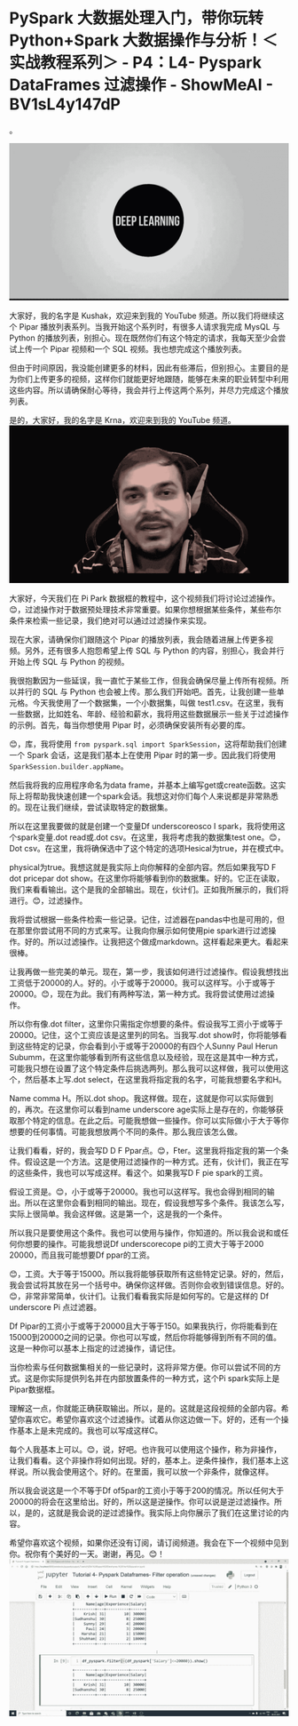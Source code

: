 # PySpark 大数据处理入门，带你玩转 Python+Spark 大数据操作与分析！＜实战教程系列＞ - P4：L4- Pyspark DataFrames 过滤操作 - ShowMeAI - BV1sL4y147dP

。

![](img/0ca5dfbb4a99ff7c74026b7b4989e47f_1.png)

大家好，我的名字是 Kushak，欢迎来到我的 YouTube 频道。所以我们将继续这个 Pipar 播放列表系列。当我开始这个系列时，有很多人请求我完成 MysQL 与 Python 的播放列表，别担心。现在既然你们有这个特定的请求，我每天至少会尝试上传一个 Pipar 视频和一个 SQL 视频。我也想完成这个播放列表。

但由于时间原因，我没能创建更多的材料，因此有些滞后，但别担心。主要目的是为你们上传更多的视频，这样你们就能更好地跟随，能够在未来的职业转型中利用这些内容。所以请确保耐心等待，我会并行上传这两个系列，并尽力完成这个播放列表。

是的，大家好，我的名字是 Krna，欢迎来到我的 YouTube 频道。![](img/0ca5dfbb4a99ff7c74026b7b4989e47f_3.png)

大家好，今天我们在 Pi Park 数据框的教程中，这个视频我们将讨论过滤操作。😊，过滤操作对于数据预处理技术非常重要。如果你想根据某些条件，某些布尔条件来检索一些记录，我们绝对可以通过过滤操作来实现。

现在大家，请确保你们跟随这个 Pipar 的播放列表，我会随着进展上传更多视频。另外，还有很多人抱怨希望上传 SQL 与 Python 的内容，别担心，我会并行开始上传 SQL 与 Python 的视频。

我很抱歉因为一些延误，我一直忙于某些工作，但我会确保尽量上传所有视频。所以并行的 SQL 与 Python 也会被上传。那么我们开始吧。首先，让我创建一些单元格。今天我使用了一个数据集，一个小数据集，叫做 test1.csv。在这里，我有一些数据，比如姓名、年龄、经验和薪水，我将用这些数据展示一些关于过滤操作的示例。首先，每当你想使用 Pipar 时，必须确保安装所有必要的库。

😊，库，我将使用 `from pyspark.sql import SparkSession`，这将帮助我们创建一个 Spark 会话，这是我们基本上在使用 Pipar 时的第一步。因此我们将使用 `SparkSession.builder.appName`。

然后我将我的应用程序命名为data frame，并基本上编写get或create函数。这实际上将帮助我快速创建一个spark会话。我想这对你们每个人来说都是非常熟悉的。现在让我们继续，尝试读取特定的数据集。

所以在这里我要做的就是创建一个变量Df underscoreosco I spark，我将使用这个spark变量.dot read或.dot csv。在这里，我将考虑我的数据集test one。😊，Dot csv。在这里，我将确保选中了这个特定的选项Hesical为true，并在模式中。

physical为true。我想这就是我实际上向你解释的全部内容。然后如果我写D F dot pricepar dot show。在这里你将能够看到你的数据集。好的。它正在读取，我们来看看输出。这个是我的全部输出。现在，伙计们。正如我所展示的，我们将进行。😊，过滤操作。

我将尝试根据一些条件检索一些记录。记住，过滤器在pandas中也是可用的，但在那里你尝试用不同的方式来写。让我向你展示如何使用pie spark进行过滤操作。好的。所以过滤操作。让我把这个做成markdown。这样看起来更大。看起来很棒。

让我再做一些完美的单元。现在，第一步，我该如何进行过滤操作。假设我想找出工资低于20000的人。好的。小于或等于20000。我可以这样写。小于或等于20000。😊，现在为此。我们有两种写法，第一种方式。我将尝试使用过滤操作。

所以你有像.dot filter，这里你只需指定你想要的条件。假设我写工资小于或等于20000。记住，这个工资应该是这里列的同名。当我写.dot show时，你将能够看到这些特定的记录，你会看到小于或等于20000的有四个人Sunny Paul Herun Subumm，在这里你能够看到所有这些信息以及经验，现在这是其中一种方式，可能我只想在设置了这个特定条件后挑选两列。那么我可以这样做，我可以使用这个，然后基本上写.dot select，在这里我将指定我的名字，可能我想要名字和H。

Name comma H。所以.dot shop。我这样做。现在，这就是你可以实际做到的，再次。在这里你可以看到name underscore age实际上是存在的，你能够获取那个特定的信息。在此之后。可能我想做一些操作。你可以实际做小于大于等你想要的任何事情。可能我想放两个不同的条件。那么我应该怎么做。

让我们看看，好的，我会写D D F Ppar点。😊，Fter。这里我将指定我的第一个条件。假设这是一个方法。这是使用过滤操作的一种方式。还有，伙计们，我正在写的这些条件，我也可以写成这样。看这个。如果我写D F pie spark的工资。

假设工资是。😊，小于或等于20000。我也可以这样写。我也会得到相同的输出。所以在这里你会看到相同的输出。现在，假设我想写多个条件。我该怎么写，实际上很简单。我会这样做。这是第一个，这是我的一个条件。

所以我只是要使用这个条件。我也可以使用与操作，你知道的。所以我会说和或任何你想要的操作。可能我想说Df underscorecope pi的工资大于等于2000 20000，而且我可能想要Df ppar的工资。

😊，工资。大于等于15000。所以我将能够获取所有这些特定记录。好的，然后，我会尝试将其放在另一个括号中。确保你这样做。否则你会收到错误信息。好的。😊，非常非常简单，伙计们。让我们看看我实际是如何写的。它是这样的 Df underscore Pi 点过滤器。

Df Pipar的工资小于或等于20000且大于等于150。如果我执行，你将能看到在15000到20000之间的记录。你也可以写或，然后你将能够得到所有不同的值。这是一种你可以基本上指定的过滤操作，请记住。

当你检索与任何数据集相关的一些记录时，这将非常方便。你可以尝试不同的方式。这是你实际提供列名并在内部放置条件的一种方式，这个Pi spark实际上是Pipar数据框。

理解这一点，你就能正确获取输出。所以，是的。这就是这段视频的全部内容。希望你喜欢它。希望你喜欢这个过滤操作。试着从你这边做一下。好的，还有一个操作基本上是未完成的。我也可以写成这样C。

每个人我基本上可以。😊，说，好吧。也许我可以使用这个操作，称为非操作，让我们看看。这个非操作将如何出现。好的，基本上。逆条件操作，我们基本上这样说。所以我会使用这个。好的。在里面，我可以放一个非条件，就像这样。

所以我会说这是一个不等于Df of5par的工资小于等于200的情况。所以任何大于20000的将会在这里给出。好的，所以这是逆操作。你可以说是逆过滤操作。所以，是的，这就是我会说的逆过滤操作。我实际上向你展示了我们在这里讨论的内容。

希望你喜欢这个视频，如果你还没有订阅，请订阅频道。我会在下一个视频中见到你。祝你有个美好的一天。谢谢，再见。😊！![](img/0ca5dfbb4a99ff7c74026b7b4989e47f_5.png)
